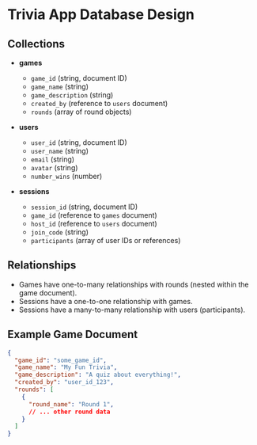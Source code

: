 # Trivia App Database Design

## Collections

*   **games**
    *   `game_id` (string, document ID)
    *   `game_name` (string)
    *   `game_description` (string)
    *   `created_by` (reference to `users` document)
    *   `rounds` (array of round objects)

*   **users**
    *   `user_id` (string, document ID)
    *   `user_name` (string)
    *   `email` (string)
    *   `avatar` (string)
    *   `number_wins` (number)

*   **sessions**
    *   `session_id` (string, document ID)
    *   `game_id` (reference to `games` document)
    *   `host_id` (reference to `users` document)
    *   `join_code` (string)
    *   `participants` (array of user IDs or references)

## Relationships

*   Games have one-to-many relationships with rounds (nested within the game document).
*   Sessions have a one-to-one relationship with games.
*   Sessions have a many-to-many relationship with users (participants).

## Example Game Document

```json
{
  "game_id": "some_game_id",
  "game_name": "My Fun Trivia",
  "game_description": "A quiz about everything!",
  "created_by": "user_id_123",
  "rounds": [
    {
      "round_name": "Round 1",
      // ... other round data
    }
  ]
}